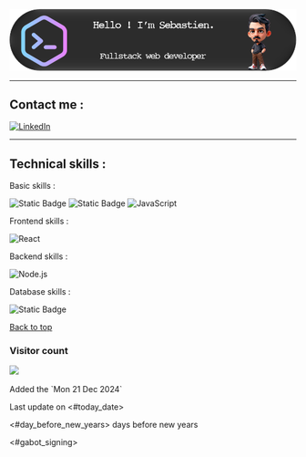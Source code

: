 
![Profile Banner](./images/github-header-image.png)

---
## Contact me :

[![LinkedIn](https://img.shields.io/badge/LinkedIn-0077B5?style=for-the-badge&logo=linkedin&logoColor=white)](https://linkedin.com/in/votreprofil)
<!--[![Email](https://img.shields.io/badge/Email-D14836?style=for-the-badge&logo=gmail&logoColor=white)](mailto:votremail@example.com)-->

---
## Technical skills :

Basic skills :

![Static Badge](https://img.shields.io/badge/html5-black?style=for-the-badge&logo=html5&logoColor=white&color=%23FF6600)
![Static Badge](https://img.shields.io/badge/css-black?style=for-the-badge&logo=css3&color=%23663399)
![JavaScript](https://img.shields.io/badge/JavaScript-F7DF1E?style=for-the-badge&logo=javascript&logoColor=black)

Frontend skills :

![React](https://img.shields.io/badge/React-61DAFB?style=for-the-badge&logo=react&logoColor=black)

Backend skills :


![Node.js](https://img.shields.io/badge/Node.js-339933?style=for-the-badge&logo=node-dot-js&logoColor=white)

Database skills : 

![Static Badge](https://img.shields.io/badge/solidity-black?style=for-the-badge&logo=solidity&color=%235554d9)

[Back to top](#top)
<!--
![Python](https://img.shields.io/badge/Python-3776AB?style=for-the-badge&logo=python&logoColor=white)
## Statistiques GitHub
![Contributions](https://github-readme-stats.vercel.app/api?username=votre-nom-d-utilisateur&show_icons=true&theme=radical)
![Langues](https://github-readme-stats.vercel.app/api/top-langs/?username=votre-nom-d-utilisateur&layout=compact&theme=radical)

Here are some ideas to get you started:

- 🔭 I’m currently working on ...
- 🌱 I’m currently learning ...
- 👯 I’m looking to collaborate on ...
- 🤔 I’m looking for help with ...
- 💬 Ask me about ...
- 📫 How to reach me: ...
- 😄 Pronouns: ...
- ⚡ Fun fact: ...
-->

### Visitor count

<img src="https://profile-counter.glitch.me/s-jdd/count.svg" />

Added the \`Mon 21 Dec 2024\`

Last update on <#today_date>

<#day_before_new_years> days before new years

<#gabot_signing>